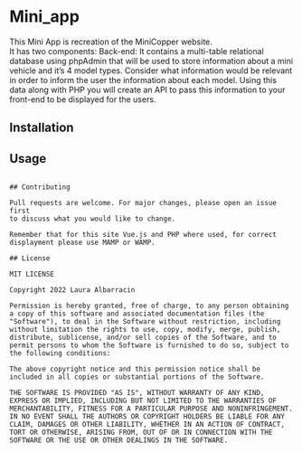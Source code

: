 # Mini_app


This Mini App is recreation of the MiniCopper website.  
It has two components: 
Back-end: 
It contains a multi-table relational database using phpAdmin that will be used to store
information about a mini vehicle and it’s 4 model types. 
Consider what information would be relevant in order to inform the user the information about each model. Using
this data along with PHP you will create an API to pass this information to your front-end to be displayed for the users. 

## Installation



## Usage


```

## Contributing

Pull requests are welcome. For major changes, please open an issue first
to discuss what you would like to change.

Remember that for this site Vue.js and PHP where used, for correct displayment please use MAMP or WAMP. 

## License

MIT LICENSE

Copyright 2022 Laura Albarracin

Permission is hereby granted, free of charge, to any person obtaining a copy of this software and associated documentation files (the "Software"), to deal in the Software without restriction, including without limitation the rights to use, copy, modify, merge, publish, distribute, sublicense, and/or sell copies of the Software, and to permit persons to whom the Software is furnished to do so, subject to the following conditions:

The above copyright notice and this permission notice shall be included in all copies or substantial portions of the Software.

THE SOFTWARE IS PROVIDED "AS IS", WITHOUT WARRANTY OF ANY KIND, EXPRESS OR IMPLIED, INCLUDING BUT NOT LIMITED TO THE WARRANTIES OF MERCHANTABILITY, FITNESS FOR A PARTICULAR PURPOSE AND NONINFRINGEMENT. IN NO EVENT SHALL THE AUTHORS OR COPYRIGHT HOLDERS BE LIABLE FOR ANY CLAIM, DAMAGES OR OTHER LIABILITY, WHETHER IN AN ACTION OF CONTRACT, TORT OR OTHERWISE, ARISING FROM, OUT OF OR IN CONNECTION WITH THE SOFTWARE OR THE USE OR OTHER DEALINGS IN THE SOFTWARE.
